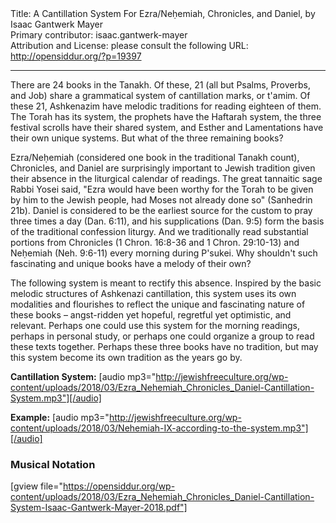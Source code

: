 <html>
<head></head>
<body>
Title: A Cantillation System For Ezra/Neḥemiah, Chronicles, and Daniel, by Isaac Gantwerk Mayer<br />
Primary contributor: isaac.gantwerk-mayer<br />
Attribution and License: please consult the following URL: <a href="http://opensiddur.org/?p=19397">http://opensiddur.org/?p=19397</a>
<p />
<hr />

<div class="english">
There are 24 books in the Tanakh. Of these, 21 (all but Psalms, Proverbs, and Job) share a grammatical system of cantillation marks, or t'amim. Of these 21, Ashkenazim have melodic traditions for reading eighteen of them. The Torah has its system, the prophets have the Haftarah system, the three festival scrolls have their shared system, and Esther and Lamentations have their own unique systems. But what of the three remaining books?

Ezra/Neḥemiah (considered one book in the traditional Tanakh count), Chronicles, and Daniel are surprisingly important to Jewish tradition given their absence in the liturgical calendar of readings. The great tannaitic sage Rabbi Yosei said, "Ezra would have been worthy for the Torah to be given by him to the Jewish people, had Moses not already done so" (Sanhedrin 21b). Daniel is considered to be the earliest source for the custom to pray three times a day (Dan. 6:11), and his supplications (Dan. 9:5) form the basis of the traditional confession liturgy. And we traditionally read substantial portions from Chronicles (1 Chron. 16:8-36 and 1 Chron. 29:10-13) and Neḥemiah (Neh. 9:6-11) every morning during P'sukei. Why shouldn't such fascinating and unique books have a melody of their own?

The following system is meant to rectify this absence. Inspired by the basic melodic structures of Ashkenazi cantillation, this system uses its own modalities and flourishes to reflect the unique and fascinating nature of these books – angst-ridden yet hopeful, regretful yet optimistic, and relevant. Perhaps one could use this system for the morning readings, perhaps in personal study, or perhaps one could organize a group to read these texts together. Perhaps these three books have no tradition, but may this system become its own tradition as the years go by.
</div>

<strong>Cantillation System:</strong> [audio mp3="http://jewishfreeculture.org/wp-content/uploads/2018/03/Ezra_Nehemiah_Chronicles_Daniel-Cantillation-System.mp3"][/audio]

<strong>Example:</strong> [audio mp3="http://jewishfreeculture.org/wp-content/uploads/2018/03/Nehemiah-IX-according-to-the-system.mp3"][/audio]

<h3>Musical Notation</h3> 

[gview file="https://opensiddur.org/wp-content/uploads/2018/03/Ezra_Nehemiah_Chronicles_Daniel-Cantillation-System-Isaac-Gantwerk-Mayer-2018.pdf"]
</body>
</html>